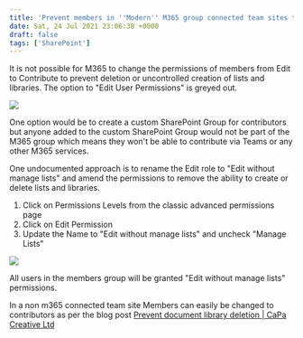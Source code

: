 ```yaml
---
title: 'Prevent members in ''Modern'' M365 group connected team sites to delete libraries'
date: Sat, 24 Jul 2021 23:06:38 +0000
draft: false
tags: ['SharePoint']
---
```


It is not possible for M365 to change the permissions of members from Edit to Contribute to prevent deletion or uncontrolled creation of lists and libraries. The option to "Edit User Permissions" is greyed out.

[![](https://reshmeeauckloo.files.wordpress.com/2021/07/image.png?w=577)](https://reshmeeauckloo.files.wordpress.com/2021/07/image.png)

One option would be to create a custom SharePoint Group for contributors but anyone added to the custom SharePoint Group would not be part of the M365 group which means they won't be able to contribute via Teams or any other M365 services.

One undocumented approach is to rename the Edit role to "Edit without manage lists" and amend the permissions to remove the ability to create or delete lists and libraries.

1.  Click on Permissions Levels from the classic advanced permissions page
2.  Click on Edit Permission
3.  Update the Name to "Edit without manage lists" and uncheck "Manage Lists"

[![](https://reshmeeauckloo.files.wordpress.com/2021/07/image-1.png?w=1024)](https://reshmeeauckloo.files.wordpress.com/2021/07/image-1.png)

All users in the members group will be granted "Edit without manage lists" permissions.

In a non m365 connected team site Members can easily be changed to contributors as per the blog post [Prevent document library deletion | CaPa Creative Ltd](https://capacreative.co.uk/2018/09/17/prevent-document-library-deletion/)